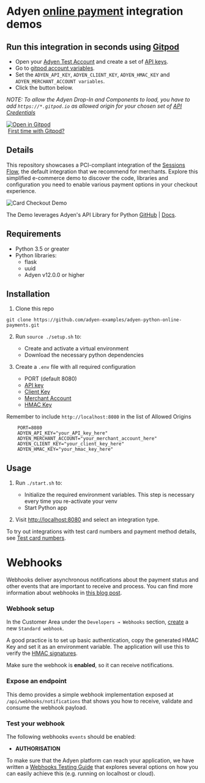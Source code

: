 # Adyen [online payment](https://docs.adyen.com/online-payments) integration demos

## Run this integration in seconds using [Gitpod](https://gitpod.io/)

* Open your [Adyen Test Account](https://ca-test.adyen.com/ca/ca/overview/default.shtml) and create a set of [API keys](https://docs.adyen.com/user-management/how-to-get-the-api-key).
* Go to [gitpod account variables](https://gitpod.io/variables).
* Set the `ADYEN_API_KEY`, `ADYEN_CLIENT_KEY`, `ADYEN_HMAC_KEY` and `ADYEN_MERCHANT_ACCOUNT variables`.
* Click the button below.

_NOTE: To allow the Adyen Drop-In and Components to load, you have to add `https://*.gitpod.io` as allowed origin for your chosen set of [API Credentials](https://ca-test.adyen.com/ca/ca/config/api_credentials_new.shtml)_  

[![Open in Gitpod](https://gitpod.io/button/open-in-gitpod.svg)](https://gitpod.io/#https://github.com/adyen-examples/adyen-python-online-payments)  
&nbsp;[First time with Gitpod?](https://github.com/adyen-examples/.github/blob/main/pages/gitpod-get-started.md)

## Details

This repository showcases a PCI-compliant integration of the [Sessions Flow](https://docs.adyen.com/online-payments/build-your-integration/additional-use-cases/), the default integration that we recommend for merchants. Explore this simplified e-commerce demo to discover the code, libraries and configuration you need to enable various payment options in your checkout experience.  

![Card Checkout Demo](app/static/img/cardcheckout.gif)

The Demo leverages Adyen's API Library for Python [GitHub](https://github.com/Adyen/adyen-python-api-library) | [Docs](https://github.com/Adyen/adyen-python-api-library).

## Requirements

- Python 3.5 or greater
- Python libraries:
  - flask
  - uuid
  - Adyen v12.0.0 or higher

## Installation

1. Clone this repo

```
git clone https://github.com/adyen-examples/adyen-python-online-payments.git
```

2. Run `source ./setup.sh` to:
   - Create and activate a virtual environment
   - Download the necessary python dependencies

3. Create a `.env` file with all required configuration

   - PORT (default 8080)
   - [API key](https://docs.adyen.com/user-management/how-to-get-the-api-key)
   - [Client Key](https://docs.adyen.com/user-management/client-side-authentication)
   - [Merchant Account](https://docs.adyen.com/account/account-structure)
   - [HMAC Key](https://docs.adyen.com/development-resources/webhooks/verify-hmac-signatures)

Remember to include `http://localhost:8080` in the list of Allowed Origins

```
    PORT=8080
    ADYEN_API_KEY="your_API_key_here"
    ADYEN_MERCHANT_ACCOUNT="your_merchant_account_here"
    ADYEN_CLIENT_KEY="your_client_key_here"
    ADYEN_HMAC_KEY="your_hmac_key_here"
```

## Usage
1. Run `./start.sh` to:
   - Initialize the required environment variables. This step is necessary every time you re-activate your venv
   - Start Python app

2. Visit [http://localhost:8080](http://localhost:8080) and select an integration type.

To try out integrations with test card numbers and payment method details, see [Test card numbers](https://docs.adyen.com/development-resources/test-cards/test-card-numbers).

# Webhooks

Webhooks deliver asynchronous notifications about the payment status and other events that are important to receive and process. 
You can find more information about webhooks in [this blog post](https://www.adyen.com/knowledge-hub/consuming-webhooks).

### Webhook setup

In the Customer Area under the `Developers → Webhooks` section, [create](https://docs.adyen.com/development-resources/webhooks/#set-up-webhooks-in-your-customer-area) a new `Standard webhook`.

A good practice is to set up basic authentication, copy the generated HMAC Key and set it as an environment variable. The application will use this to verify the [HMAC signatures](https://docs.adyen.com/development-resources/webhooks/verify-hmac-signatures/).

Make sure the webhook is **enabled**, so it can receive notifications.

### Expose an endpoint

This demo provides a simple webhook implementation exposed at `/api/webhooks/notifications` that shows you how to receive, validate and consume the webhook payload.

### Test your webhook

The following webhooks `events` should be enabled:
* **AUTHORISATION**


To make sure that the Adyen platform can reach your application, we have written a [Webhooks Testing Guide](https://github.com/adyen-examples/.github/blob/main/pages/webhooks-testing.md)
that explores several options on how you can easily achieve this (e.g. running on localhost or cloud).


